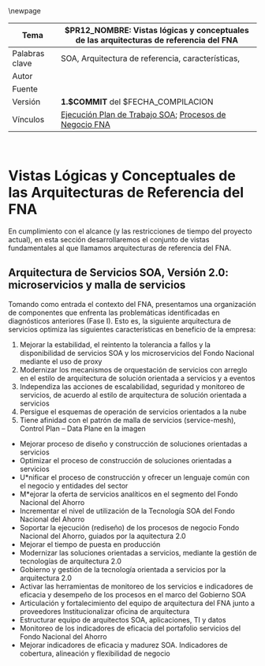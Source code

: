 <div style="page-break-before: always;"></div>
\newpage

| Tema           | $PR12_NOMBRE: **Vistas lógicas y conceptuales de las arquitecturas de referencia del FNA** |
|----------------|----------------------------------------------------------------------|
| Palabras clave | SOA, Arquitectura de referencia, características,            |
| Autor          |                                                              |
| Fuente         |                                                              |
| Versión        | **1.$COMMIT** del $FECHA_COMPILACION                         |
| Vínculos       | [Ejecución Plan de Trabajo SOA](onenote:#N001d.sharepoint.com); [Procesos de Negocio FNA](onenote:#N003a.com)|

<br>

# Vistas Lógicas y Conceptuales de las Arquitecturas de Referencia del FNA
En cumplimiento con el alcance (y las restricciones de tiempo del proyecto actual), en esta sección desarrollaremos el conjunto de vistas fundamentales al que llamamos arquitecturas de referencia del FNA.

## Arquitectura de Servicios SOA, Versión 2.0: microservicios y malla de servicios
Tomando como entrada el contexto del FNA, presentamos una organización de componentes que enfrenta las problemáticas identificadas en diagnósticos anteriores (Fase I). Esto es, la siguiente arquitectura de servicios optimiza las siguientes características en beneficio de la empresa:

1. Mejorar la estabilidad, el reintento la tolerancia a fallos y la disponibilidad de servicios SOA y los microservicios del Fondo Nacional mediante el uso de proxy
1. Modernizar los mecanismos de orquestación de servicios con arreglo en el estilo de arquitectura de solución orientada a servicios y a eventos
1. Independiza las acciones de escalabilidad, seguridad y monitoreo de servicios, de acuerdo al estilo de arquitectura de solución orientada a servicios
1. Persigue el esquemas de operación de servicios orientados a la nube
1. Tiene afinidad con el patrón de malla de servicios (service-mesh), Control Plan – Data Plane en la imagen


* Mejorar proceso de diseño y construcción de soluciones orientadas a servicios
* Optimizar el proceso de construcción de soluciones orientadas a servicios
* U*nificar el proceso de construcción y ofrecer un lenguaje común con el negocio y entidades del sector
* M*ejorar la oferta de servicios analíticos en el segmento del Fondo Nacional del Ahorro
* Incrementar el nivel de utilización de la Tecnología SOA del Fondo Nacional del Ahorro
* Soportar la ejecución (rediseño) de los procesos de negocio Fondo Nacional del Ahorro, guiados por la aquitectura 2.0
* Mejorar el tiempo de puesta en producción
* Modernizar las soluciones orientadas a servicios, mediante la gestión de tecnologías de arquitectura 2.0
* Gobierno y gestión de la tecnología orientada a servicios por la arquitectura 2.0
* Activar las herramientas de monitoreo de los servicios e indicadores de eficacia y desempeño de los procesos en el marco del Gobierno SOA
* Articulación y fortalecimiento del equipo de arquitectura del FNA junto a proveedores Institucionalizar oficina de arquitectura
* Estructurar equipo de arquitectos SOA, aplicaciones, TI y datos
* Monitoreo de los indicadores de eficacia del portafolio servicios del Fondo Nacional del Ahorro
* Mejorar indicadores de eficacia y madurez SOA. Indicadores de cobertura, alineación y flexibilidad de negocio


